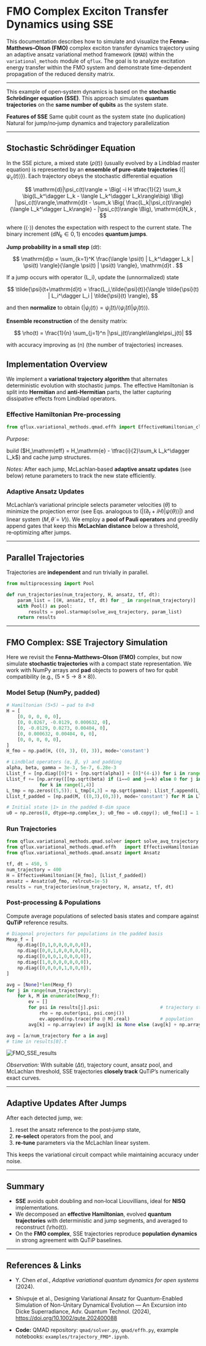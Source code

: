 # FMO Complex Exciton Transfer Dynamics using SSE

This documentation describes how to simulate and visualize the **Fenna–Matthews–Olson (FMO)** complex exciton transfer dynamics trajectory using an adaptive ansatz variational method framework (`QMAD`) within the `variational_methods` module of `qflux`. The goal is to analyze excitation energy transfer within the FMO system and demonstrate time-dependent propagation of the reduced density matrix.

---


This example of open‑system dynamics is based on the **stochastic Schrödinger equation (SSE)**. This approach simulates **quantum trajectories** on the **same number of qubits** as the system state.

**Features of SSE**
Same qubit count as the system state (no duplication)
Natural for jump/no‑jump dynamics and trajectory parallelization

---

## Stochastic Schrödinger Equation

In the SSE picture, a mixed state ($\rho(t)$) (usually evolved by a Lindblad master equation) is represented by an **ensemble of pure‑state trajectories** ($\{ |\psi_c(t)\rangle \}$). Each trajectory obeys the stochastic differential equation

$$
\mathrm{d}|\psi_c(t)\rangle = \Big( -i H \tfrac{1}{2} \sum_k \big(L_k^\dagger L_k - \langle L_k^\dagger L_k\rangle\big) \Big) |\psi_c(t)\rangle,\mathrm{d}t - \sum_k \Big( \frac{L_k|\psi_c(t)\rangle}{\langle L_k^\dagger L_k\rangle} - |\psi_c(t)\rangle \Big), \mathrm{d}N_k ,
$$

where ($\langle\cdot\rangle$) denotes the expectation with respect to the current state. The binary increment ($\mathrm{d}N_k\in{0,1}$) encodes **quantum jumps**.

**Jump probability in a small step** ($\mathrm{d}t$):

$$
\mathrm{d}p = \sum_{k=1}^K \frac{\langle \psi(t) | L_k^\dagger L_k | \psi(t) \rangle}{\langle \psi(t) | \psi(t) \rangle}, \mathrm{d}t .
$$

If a jump occurs with operator (L_i), update the (unnormalized) state

$$
\tilde{\psi}(t+\mathrm{d}t) = \frac{L_i,\tilde{\psi}(t)}{\langle \tilde{\psi}(t) | L_i^\dagger L_i | \tilde{\psi}(t) \rangle},
$$

and then **normalize** to obtain ($|\psi_j(t)\rangle = \tilde{\psi}_j(t)/\langle \tilde{\psi}_j(t)|\tilde{\psi}_j(t)\rangle$).

**Ensemble reconstruction** of the density matrix:

$$
\rho(t) = \frac{1}{n} \sum_{j=1}^n |\psi_j(t)\rangle\langle\psi_j(t)|
$$

with accuracy improving as (n) (the number of trajectories) increases.


## Implementation Overview

We implement a **variational trajectory algorithm** that alternates deterministic evolution with stochastic jumps. The effective Hamiltonian is split into **Hermitian** and **anti‑Hermitian** parts, the latter capturing dissipative effects from Lindblad operators.

### Effective Hamiltonian Pre‑processing

```python
from qflux.variational_methods.qmad.effh import EffectiveHamiltonian_class, EffectiveHamiltonian 

```

*Purpose:* 

build ($H_\mathrm{eff} = H_\mathrm{e} - \tfrac{i}{2}\sum_k L_k^\dagger L_k$) and cache jump structures.

*Notes:* After each jump, McLachlan‑based **adaptive ansatz updates** (see below) retune parameters to track the new state efficiently.

### Adaptive Ansatz Updates 

McLachlan’s variational principle selects parameter velocities ($\dot{\theta}$) to minimize the projection error (see Eqs. analogous to ($| (\partial_t + iH)|\psi(\theta)\rangle |$) and linear system ($M,\dot{\theta}=V$)). We employ a **pool of Pauli operators** and greedily append gates that keep this **McLachlan distance** below a threshold, re‑optimizing after jumps.

---

## Parallel Trajectories

Trajectories are **independent** and run trivially in parallel.

```python
from multiprocessing import Pool

def run_trajectories(num_trajectory, H, ansatz, tf, dt):
    param_list = [(H, ansatz, tf, dt) for _ in range(num_trajectory)]
    with Pool() as pool:
        results = pool.starmap(solve_avq_trajectory, param_list)
    return results
```


---

## FMO Complex: SSE Trajectory Simulation

Here we revisit the **Fenna–Matthews–Olson (FMO)** complex, but now simulate **stochastic trajectories** with a compact state representation. We work with NumPy arrays and **pad** objects to powers of two for qubit compatibility (e.g., $(5\times5\to8\times8)$).

### Model Setup (NumPy, padded)

```python
# Hamiltonian (5×5) → pad to 8×8
H = [
    [0, 0, 0, 0, 0],
    [0, 0.0267, -0.0129, 0.000632, 0],
    [0, -0.0129, 0.0273, 0.00404, 0],
    [0, 0.000632, 0.00404, 0, 0],
    [0, 0, 0, 0, 0],
]
H_fmo = np.pad(H, ((0, 3), (0, 3)), mode='constant')

# Lindblad operators (α, β, γ) and padding
alpha, beta, gamma = 3e-3, 5e-7, 6.28e-3
Llist_f = [np.diag([0]*i + [np.sqrt(alpha)] + [0]*(4-i)) for i in range(1,4)]
Llist_f += [np.array([[np.sqrt(beta) if (i==0 and j==k) else 0 for j in range(5)] for i in range(5)])
            for k in range(1,4)]
L_tmp = np.zeros((5,5)); L_tmp[4,3] = np.sqrt(gamma); Llist_f.append(L_tmp)
Llist_f_padded = [np.pad(M, ((0,3),(0,3)), mode='constant') for M in Llist_f]

# Initial state |1> in the padded 8‑dim space
u0 = np.zeros(8, dtype=np.complex_); u0_fmo = u0.copy(); u0_fmo[1] = 1
```

### Run Trajectories

```python
from qflux.variational_methods.qmad.solver import solve_avq_trajectory
from qflux.variational_methods.qmad.effh   import EffectiveHamiltonian
from qflux.variational_methods.qmad.ansatz import Ansatz

tf, dt = 450, 5
num_trajectory = 400
H = EffectiveHamiltonian([H_fmo], [Llist_f_padded])
ansatz = Ansatz(u0_fmo, relrcut=1e-5)
results = run_trajectories(num_trajectory, H, ansatz, tf, dt)
```

### Post‑processing & Populations

Compute average populations of selected basis states and compare against **QuTiP** reference results.

```python
# Diagonal projectors for populations in the padded basis
Mexp_f = [
    np.diag([0,1,0,0,0,0,0,0]),
    np.diag([0,0,1,0,0,0,0,0]),
    np.diag([0,0,0,1,0,0,0,0]),
    np.diag([1,0,0,0,0,0,0,0]),
    np.diag([0,0,0,0,1,0,0,0]),
]

avg = [None]*len(Mexp_f)
for j in range(num_trajectory):
    for k, M in enumerate(Mexp_f):
        ev = []
        for psi in results[j].psi:                      # trajectory states
            rho = np.outer(psi, psi.conj())
            ev.append(np.trace(rho @ M).real)           # population
        avg[k] = np.array(ev) if avg[k] is None else (avg[k] + np.array(ev))

avg = [a/num_trajectory for a in avg]
# time in results[0].t
```

![FMO\_SSE\_results](../images/Part_III/fmo_ssetraj.png)

*Observation:* With suitable ($\Delta t$), trajectory count, ansatz pool, and McLachlan threshold, SSE trajectories **closely track** QuTiP’s numerically exact curves.

---

## Adaptive Updates After Jumps

After each detected jump, we:

1. reset the ansatz reference to the post‑jump state,
2. **re‑select** operators from the pool, and
3. **re‑tune** parameters via the McLachlan linear system.
  
This keeps the variational circuit compact while maintaining accuracy under noise.

---

## Summary

* **SSE** avoids qubit doubling and non‑local Liouvillians, ideal for **NISQ** implementations.
* We decomposed an **effective Hamiltonian**, evolved **quantum trajectories** with deterministic and jump segments, and averaged to reconstruct (\rho(t)).
* On the **FMO complex**, SSE trajectories reproduce **population dynamics** in strong agreement with QuTiP baselines.


---

## References & Links

* Y. Chen *et al.*, *Adaptive variational quantum dynamics for open systems* (2024).
* Shivpuje et al., Designing Variational Ansatz for Quantum-Enabled Simulation of Non-Unitary Dynamical Evolution — An Excursion into Dicke Superradiance, Adv. Quantum Technol. (2024), https://doi.org/10.1002/qute.202400088

* **Code:** QMAD repository: `qmad/solver.py`, `qmad/effh.py`, example notebooks: `examples/trajectory_FMO*.ipynb`.

